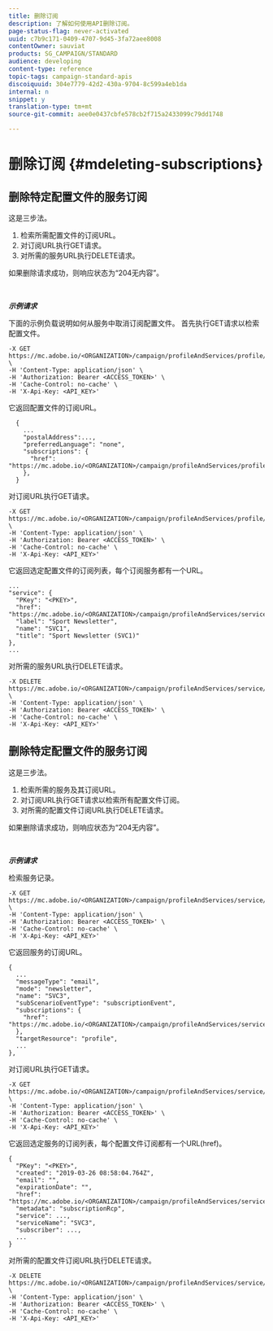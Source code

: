 ```yaml
---
title: 删除订阅
description: 了解如何使用API删除订阅。
page-status-flag: never-activated
uuid: c7b9c171-0409-4707-9d45-3fa72aee8008
contentOwner: sauviat
products: SG_CAMPAIGN/STANDARD
audience: developing
content-type: reference
topic-tags: campaign-standard-apis
discoiquuid: 304e7779-42d2-430a-9704-8c599a4eb1da
internal: n
snippet: y
translation-type: tm+mt
source-git-commit: aee0e0437cbfe578cb2f715a2433099c79dd1748

---
```



# 删除订阅 {#mdeleting-subscriptions}

## 删除特定配置文件的服务订阅

这是三步法。

1. 检索所需配置文件的订阅URL。
1. 对订阅URL执行GET请求。
1. 对所需的服务URL执行DELETE请求。

如果删除请求成功，则响应状态为“204无内容”。

<br/>

***示例请求***

下面的示例负载说明如何从服务中取消订阅配置文件。 首先执行GET请求以检索配置文件。

```
-X GET https://mc.adobe.io/<ORGANIZATION>/campaign/profileAndServices/profile/<PKEY> \
-H 'Content-Type: application/json' \
-H 'Authorization: Bearer <ACCESS_TOKEN>' \
-H 'Cache-Control: no-cache' \
-H 'X-Api-Key: <API_KEY>'
```

它返回配置文件的订阅URL。

```
  {
    ...
    "postalAddress":...,
    "preferredLanguage": "none",
    "subscriptions": {
      "href": "https://mc.adobe.io/<ORGANIZATION>/campaign/profileAndServices/profile/<PKEY>/subscriptions/"
    },
  }
```

对订阅URL执行GET请求。

```
-X GET https://mc.adobe.io/<ORGANIZATION>/campaign/profileAndServices/profile/<PKEY>/subscriptions \
-H 'Content-Type: application/json' \
-H 'Authorization: Bearer <ACCESS_TOKEN>' \
-H 'Cache-Control: no-cache' \
-H 'X-Api-Key: <API_KEY>'
```

它返回选定配置文件的订阅列表，每个订阅服务都有一个URL。

```
...
"service": {
  "PKey": "<PKEY>",
  "href": "https://mc.adobe.io/<ORGANIZATION>/campaign/profileAndServices/service/<PKEY>",
  "label": "Sport Newsletter",
  "name": "SVC1",
  "title": "Sport Newsletter (SVC1)"
},
...
```

对所需的服务URL执行DELETE请求。

```
-X DELETE https://mc.adobe.io/<ORGANIZATION>/campaign/profileAndServices/service/<PKEY> \
-H 'Content-Type: application/json' \
-H 'Authorization: Bearer <ACCESS_TOKEN>' \
-H 'Cache-Control: no-cache' \
-H 'X-Api-Key: <API_KEY>'
```

<!-- + réponse -->

## 删除特定配置文件的服务订阅

这是三步法。

1. 检索所需的服务及其订阅URL。
1. 对订阅URL执行GET请求以检索所有配置文件订阅。
1. 对所需的配置文件订阅URL执行DELETE请求。

如果删除请求成功，则响应状态为“204无内容”。

<br/>

***示例请求***

检索服务记录。

```
-X GET https://mc.adobe.io/<ORGANIZATION>/campaign/profileAndServices/service/<PKEY> \
-H 'Content-Type: application/json' \
-H 'Authorization: Bearer <ACCESS_TOKEN>' \
-H 'Cache-Control: no-cache' \
-H 'X-Api-Key: <API_KEY>'
```

它返回服务的订阅URL。

```
{
  ...
  "messageType": "email",
  "mode": "newsletter",
  "name": "SVC3",
  "subScenarioEventType": "subscriptionEvent",
  "subscriptions": {
    "href": "https://mc.adobe.io/<ORGANIZATION>/campaign/profileAndServices/service/<PKEY>/subscriptions/"
  },
  "targetResource": "profile",
  ...
},
```

对订阅URL执行GET请求。

```
-X GET https://mc.adobe.io/<ORGANIZATION>/campaign/profileAndServices/service/<PKEY>/subscriptions \
-H 'Content-Type: application/json' \
-H 'Authorization: Bearer <ACCESS_TOKEN>' \
-H 'Cache-Control: no-cache' \
-H 'X-Api-Key: <API_KEY>'
```

它返回选定服务的订阅列表，每个配置文件订阅都有一个URL(href)。

```
{
  "PKey": "<PKEY>",
  "created": "2019-03-26 08:58:04.764Z",
  "email": "",
  "expirationDate": "",
  "href": "https://mc.adobe.io/<ORGANIZATION>/campaign/profileAndServices/service/<PKEY>/subscriptions/<PKEY>",
  "metadata": "subscriptionRcp",
  "service": ...,
  "serviceName": "SVC3",
  "subscriber": ...,
  ...
}
```

对所需的配置文件订阅URL执行DELETE请求。

```
-X DELETE https://mc.adobe.io/<ORGANIZATION>/campaign/profileAndServices/service/<PKEY>/subscriptions/<PKEY> \
-H 'Content-Type: application/json' \
-H 'Authorization: Bearer <ACCESS_TOKEN>' \
-H 'Cache-Control: no-cache' \
-H 'X-Api-Key: <API_KEY>'
```

<!-- + réponse -->
